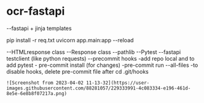# ocr-fastapi

--fastapi + jinja templates

pip install -r req.txt
uvicorn app.main:app --reload

--HTMLresponse class 
--Response class
--pathlib
--Pytest
--fastapi testclient (like python requests)
--precommit hooks
    -add repo local and to add pytest
    - pre-commit install (for changes)
    -pre-commit run --all-files
    -to disable hooks, delete pre-commit file after cd .git/hooks
    
    ![Screenshot from 2023-04-02 11-13-32](https://user-images.githubusercontent.com/88281057/229333991-4c083334-e196-461d-8e5e-6e8b8f07217a.png)
